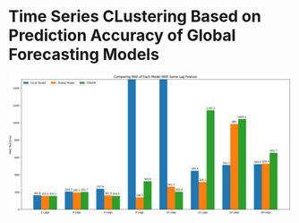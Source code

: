 # Time Series CLustering Based on Prediction Accuracy of Global Forecasting Models

![Results](.\plots\compare_mae_models.png)
